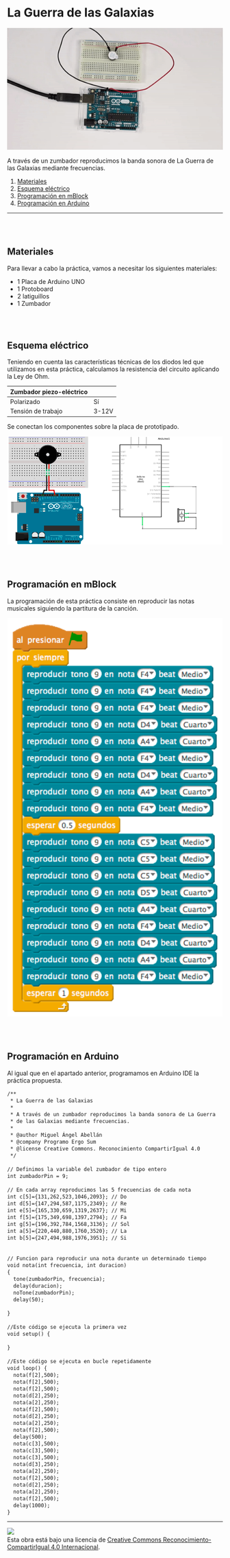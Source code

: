 # La Guerra de las Galaxias

![Animación](practica.gif)

A través de un zumbador reproducimos la banda sonora de La Guerra de las Galaxias mediante frecuencias.
 
1.	[Materiales](#materiales)
2.	[Esquema eléctrico](#esquema-eléctrico)
3.	[Programación en mBlock](#programación-en-mBlock)
4.	[Programación en Arduino](#programación-en-arduino)



---


<br><br>


## Materiales

Para llevar a cabo la práctica, vamos a necesitar los siguientes materiales:
- 1 Placa de Arduino UNO
- 1 Protoboard
- 2 latiguillos
- 1 Zumbador


<br><br>


## Esquema eléctrico

Teniendo en cuenta las características técnicas de los diodos led que utilizamos en esta práctica, calculamos la resistencia del circuito aplicando la Ley de Ohm.

| Zumbador piezo-eléctrico         |       |
| -------------------------------- | ----- |
| Polarizado                       | Sí    |
| Tensión de trabajo               | 3-12V |


Se conectan los componentes sobre la placa de prototipado.

![Esquema eléctrico](fritzing.png)


<br><br>


## Programación en mBlock

La programación de esta práctica consiste en reproducir las notas musicales siguiendo la partitura de la canción. 

![Programación en mBlock](mBlock.png)


<br><br>


## Programación en Arduino

Al igual que en el apartado anterior, programamos en Arduino IDE la práctica propuesta.

```
/**
 * La Guerra de las Galaxias
 * 
 * A través de un zumbador reproducimos la banda sonora de La Guerra
 * de las Galaxias mediante frecuencias.
 * 
 * @author Miguel Ángel Abellán
 * @company Programo Ergo Sum
 * @license Creative Commons. Reconocimiento CompartirIgual 4.0
 */

// Definimos la variable del zumbador de tipo entero
int zumbadorPin = 9;

// En cada array reproducimos las 5 frecuencias de cada nota
int c[5]={131,262,523,1046,2093}; // Do
int d[5]={147,294,587,1175,2349}; // Re
int e[5]={165,330,659,1319,2637}; // Mi
int f[5]={175,349,698,1397,2794}; // Fa
int g[5]={196,392,784,1568,3136}; // Sol
int a[5]={220,440,880,1760,3520}; // La
int b[5]={247,494,988,1976,3951}; // Si


// Funcion para reproducir una nota durante un determinado tiempo
void nota(int frecuencia, int duracion)
{
  tone(zumbadorPin, frecuencia);
  delay(duracion);
  noTone(zumbadorPin);
  delay(50);

}

//Este código se ejecuta la primera vez
void setup() {

}

//Este código se ejecuta en bucle repetidamente
void loop() {
  nota(f[2],500);
  nota(f[2],500);
  nota(f[2],500);
  nota(d[2],250);
  nota(a[2],250);
  nota(f[2],500);
  nota(d[2],250);
  nota(a[2],250);
  nota(f[2],500);
  delay(500);
  nota(c[3],500);
  nota(c[3],500);
  nota(c[3],500);
  nota(d[3],250);
  nota(a[2],250);
  nota(f[2],500);
  nota(d[2],250);
  nota(a[2],250);
  nota(f[2],500);
  delay(1000);
}
```



---



<img src="http://i.creativecommons.org/l/by-sa/4.0/88x31.png" /><br>
Esta obra está bajo una licencia de [Creative Commons Reconocimiento-CompartirIgual 4.0 Internacional](https://creativecommons.org/licenses/by-sa/4.0/deed.es_ES).
